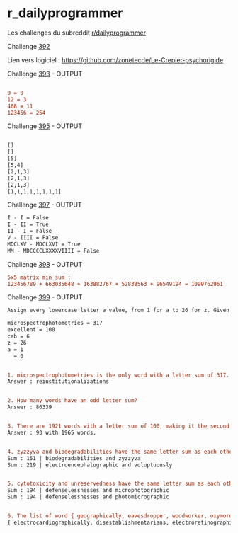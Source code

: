 # r_dailyprogrammer
Les challenges du subreddit [r/dailyprogrammer](https://www.reddit.com/r/dailyprogrammer/)

Challenge [392](https://www.reddit.com/r/dailyprogrammer/comments/np3sio/20210531_challenge_392_intermediate_pancake_sort/)

Lien vers logiciel :
https://github.com/zonetecde/Le-Crepier-psychorigide

Challenge [393]( https://www.reddit.com/r/dailyprogrammer/comments/nucsik/20210607_challenge_393_easy_making_change/) - OUTPUT

```diff

0 = 0
12 = 3
468 = 11
123456 = 254

```


Challenge [395](https://www.reddit.com/r/dailyprogrammer/comments/o4uyzl/20210621_challenge_395_easy_nonogram_row/) - OUTPUT

```diff

[]
[]
[5]
[5,4]
[2,1,3]
[2,1,3]
[2,1,3]
[1,1,1,1,1,1,1,1]
```

Challenge [397](https://www.reddit.com/r/dailyprogrammer/comments/oe9qnb/20210705_challenge_397_easy_roman_numeral/) - OUTPUT

```diff
I - I = False
I - II = True
II - I = False
V - IIII = False
MDCLXV - MDCLXVI = True
MM - MDCCCCLXXXXVIIII = False
```

Challenge [398](https://www.reddit.com/r/dailyprogrammer/comments/oirb5v/20210712_challenge_398_difficult_matrix_sum/) - OUTPUT

```diff
5x5 matrix min sum :
123456789 + 663035648 + 163882767 + 52838563 + 96549194 = 1099762961
```

Challenge [399](https://www.reddit.com/r/dailyprogrammer/comments/onfehl/20210719_challenge_399_easy_letter_value_sum/) - OUTPUT

```diff
Assign every lowercase letter a value, from 1 for a to 26 for z. Given a string of lowercase letters, find the sum of the values of the letters in the string.

microspectrophotometries = 317
excellent = 100
cab = 6
z = 26
a = 1
  = 0


1. microspectrophotometries is the only word with a letter sum of 317. Find the only word with a letter sum of 319.
Answer : reinstitutionalizations


2. How many words have an odd letter sum?
Answer : 86339


3. There are 1921 words with a letter sum of 100, making it the second most common letter sum. What letter sum is most common, and how many words have it?
Answer : 93 with 1965 words.


4. zyzzyva and biodegradabilities have the same letter sum as each other (151), and their lengths differ by 11 letters. Find the other pair of words with the same letter sum whose lengths differ by 11 letters.
Sum : 151 | biodegradabilities and zyzzyva
Sum : 219 | electroencephalographic and voluptuously


5. cytotoxicity and unreservedness have the same letter sum as each other (188), and they have no letters in common. Find a pair of words that have no letters in common, and that have the same letter sum, which is larger than 188. (There are two such pairs, and one word appears in both pairs.)
Sum : 194 | defenselessnesses and microphotographic
Sum : 194 | defenselessnesses and photomicrographic


6. The list of word { geographically, eavesdropper, woodworker, oxymorons } contains 4 words. Each word in the list has both a different number of letters, and a different letter sum. The list is sorted both in descending order of word length, and ascending order of letter sum. What's the longest such list you can find?
{ electrocardiographically, disestablishmentarians, electroretinographies, deoxyribonucleotides, unpretentiousnesses }

```
